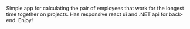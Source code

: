 Simple app for calculating the pair of employees that work for the longest time together on projects. Has responsive react ui and .NET api for back-end. Enjoy!

